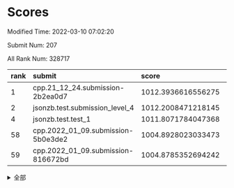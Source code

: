# Scores

Modified Time: 2022-03-10 07:02:20

Submit Num: 207

All Rank Num: 328717

| rank |               submit               |       score        |       sigma        | pk_num |
| :--- | :--------------------------------- | :----------------- | :----------------- | :----- |
| 1    | cpp.21_12_24.submission-2b2ea0d7   | 1012.3936616556275 | 0.7767295418184834 | 6357   |
| 2    | jsonzb.test.submission_level_4     | 1012.2008471218145 | 0.7929198536437246 | 6349   |
| 4    | jsonzb.test.test_1                 | 1011.8071784047368 | 0.7759414466685107 | 6354   |
| 58   | cpp.2022_01_09.submission-5b0e3de2 | 1004.8928023033473 | 0.7120055556290703 | 6354   |
| 59   | cpp.2022_01_09.submission-816672bd | 1004.8785352694242 | 0.7048516726422641 | 6356   |


<details>
<summary>全部</summary>

| rank |                 submit                 |       score        |       sigma        | pk_num |
| :--- | :------------------------------------- | :----------------- | :----------------- | :----- |
| 1    | cpp.21_12_24.submission-2b2ea0d7       | 1012.3936616556275 | 0.7767295418184834 | 6357   |
| 2    | jsonzb.test.submission_level_4         | 1012.2008471218145 | 0.7929198536437246 | 6349   |
| 3    | gobigger.level_3.submission_level_3_5  | 1011.9291471137681 | 0.7856380364815878 | 6346   |
| 4    | jsonzb.test.test_1                     | 1011.8071784047368 | 0.7759414466685107 | 6354   |
| 5    | gobigger.level_3.submission_level_3_46 | 1011.3049922115162 | 0.7611771549362236 | 6352   |
| 6    | gobigger.level_3.submission_level_3_28 | 1011.2877388199946 | 0.7582015165388017 | 6354   |
| 7    | gobigger.level_3.submission_level_3_24 | 1011.2600099240025 | 0.806794297374624  | 6349   |
| 8    | gobigger.level_3.submission_level_3_17 | 1011.239030557033  | 0.7672913240669138 | 6350   |
| 9    | gobigger.level_3.submission_level_3_23 | 1010.9248861063787 | 0.7593934372465764 | 6351   |
| 10   | gobigger.level_3.submission_level_3_1  | 1010.6775232762144 | 0.7624732395272055 | 6349   |
| 11   | gobigger.level_3.submission_level_3_0  | 1010.5915426689667 | 0.7576091579991274 | 6353   |
| 12   | gobigger.level_3.submission_level_3_49 | 1010.5481027664696 | 0.7417427793350136 | 6348   |
| 13   | gobigger.level_3.submission_level_3_25 | 1010.5295316832443 | 0.7783779312389709 | 6348   |
| 14   | gobigger.level_3.submission_level_3_16 | 1010.4753585299609 | 0.7479466768898257 | 6354   |
| 15   | gobigger.level_3.submission_level_3_37 | 1010.469894589692  | 0.7647951331378758 | 6356   |
| 16   | gobigger.level_3.submission_level_3_36 | 1010.439062721853  | 0.7631876857635396 | 6353   |
| 17   | gobigger.level_3.submission_level_3_31 | 1010.3949821523144 | 0.7508465128340872 | 6349   |
| 18   | gobigger.level_3.submission_level_3_20 | 1010.2729416481861 | 0.7708957595057265 | 6349   |
| 19   | gobigger.level_3.submission_level_3_4  | 1010.2694243081453 | 0.7792848440459003 | 6353   |
| 20   | gobigger.level_3.submission_level_3_14 | 1010.2039704604516 | 0.7794213327617807 | 6353   |
| 21   | gobigger.level_3.submission_level_3_12 | 1010.0252494852581 | 0.752374616887366  | 6352   |
| 22   | gobigger.level_3.submission_level_3_39 | 1010.0013993074574 | 0.7613458529213644 | 6352   |
| 23   | gobigger.level_3.submission_level_3_2  | 1009.9703640548042 | 0.766852375023805  | 6353   |
| 24   | gobigger.level_3.submission_level_3_21 | 1009.9634676832168 | 0.7569774066006447 | 6356   |
| 25   | gobigger.level_3.submission_level_3_43 | 1009.9443259633176 | 0.7649871811888901 | 6348   |
| 26   | gobigger.level_3.submission_level_3_47 | 1009.907149400711  | 0.7473640463846034 | 6352   |
| 27   | gobigger.level_3.submission_level_3_15 | 1009.7892920242522 | 0.7550277679744711 | 6354   |
| 28   | gobigger.level_3.submission_level_3_29 | 1009.7429645761681 | 0.7567635121642787 | 6352   |
| 29   | gobigger.level_3.submission_level_3_27 | 1009.7134454051203 | 0.7496019586813725 | 6354   |
| 30   | gobigger.level_3.submission_level_3_6  | 1009.7064208945958 | 0.7558646970754135 | 6353   |
| 31   | gobigger.level_3.submission_level_3_13 | 1009.6533308675322 | 0.7519667280535385 | 6349   |
| 32   | gobigger.level_3.submission_level_3_48 | 1009.6159606016722 | 0.7686679425565329 | 6345   |
| 33   | gobigger.level_3.submission_level_3_9  | 1009.6131687826467 | 0.747634315178126  | 6353   |
| 34   | gobigger.level_3.submission_level_3_44 | 1009.5504723943757 | 0.7564397571721865 | 6351   |
| 35   | gobigger.level_3.submission_level_3_33 | 1009.5248150553126 | 0.7689770309784474 | 6348   |
| 36   | gobigger.level_3.submission_level_3_19 | 1009.5115827904884 | 0.7509870985879065 | 6353   |
| 37   | gobigger.level_3.submission_level_3_26 | 1009.5034322489398 | 0.7340647872475247 | 6350   |
| 38   | gobigger.level_3.submission_level_3_40 | 1009.4964833466378 | 0.7626538837420201 | 6351   |
| 39   | gobigger.level_3.submission_level_3_8  | 1009.4715438079556 | 0.7595528945768626 | 6353   |
| 40   | gobigger.level_3.submission_level_3_45 | 1009.4522522594675 | 0.7641476088538618 | 6355   |
| 41   | gobigger.level_3.submission_level_3_30 | 1009.4384514358092 | 0.7460956811783432 | 6355   |
| 42   | gobigger.level_3.submission_level_3_35 | 1009.2849669656656 | 0.7385263867929478 | 6349   |
| 43   | gobigger.level_3.submission_level_3_22 | 1009.2774422359527 | 0.7631162775705282 | 6349   |
| 44   | gobigger.level_3.submission_level_3_34 | 1009.2744547926125 | 0.7375233669510849 | 6349   |
| 45   | gobigger.level_3.submission_level_3_10 | 1009.1249241928705 | 0.7478644858465824 | 6352   |
| 46   | gobigger.level_3.submission_level_3_41 | 1008.9655725431428 | 0.748532754639329  | 6355   |
| 47   | gobigger.level_3.submission_level_3_3  | 1008.8931447139238 | 0.7548068963819778 | 6347   |
| 48   | gobigger.level_3.submission_level_3_18 | 1008.8671183244577 | 0.7502995139343211 | 6354   |
| 49   | gobigger.level_3.submission_level_3_32 | 1008.7339918437793 | 0.7581891231058987 | 6355   |
| 50   | gobigger.level_3.submission_level_3_11 | 1008.7142526326776 | 0.7413650849415304 | 6351   |
| 51   | gobigger.level_3.submission_level_3_38 | 1008.7046491499209 | 0.7647662030774526 | 6353   |
| 52   | gobigger.level_3.submission_level_3_42 | 1008.6127494164397 | 0.7351544099511726 | 6358   |
| 53   | gobigger.level_3.submission_level_3_7  | 1008.0069426023067 | 0.7327842931596219 | 6356   |
| 54   | gobigger.level_1.submission_level_1_39 | 1006.0289349437566 | 0.7175311561261163 | 6349   |
| 55   | gobigger.level_1.submission_level_1_16 | 1005.2559737112415 | 0.7158637039789244 | 6357   |
| 56   | gobigger.level_1.submission_level_1_46 | 1005.2489756771124 | 0.7107224940814364 | 6349   |
| 57   | gobigger.level_1.submission_level_1_19 | 1004.9129664029451 | 0.7144332322789994 | 6352   |
| 58   | cpp.2022_01_09.submission-5b0e3de2     | 1004.8928023033473 | 0.7120055556290703 | 6354   |
| 59   | cpp.2022_01_09.submission-816672bd     | 1004.8785352694242 | 0.7048516726422641 | 6356   |
| 60   | gobigger.level_1.submission_level_1_12 | 1004.7957277348162 | 0.7154098060366383 | 6351   |
| 61   | gobigger.level_1.submission_level_1_4  | 1004.6280651703665 | 0.7133824227956911 | 6352   |
| 62   | gobigger.level_1.submission_level_1_2  | 1004.5978781783748 | 0.7146591343405334 | 6353   |
| 63   | gobigger.level_1.submission_level_1_7  | 1004.4057160259878 | 0.7186833744118933 | 6357   |
| 64   | gobigger.level_1.submission_level_1_41 | 1004.2432570256302 | 0.7209570577666989 | 6350   |
| 65   | gobigger.level_1.submission_level_1_33 | 1004.1148279851197 | 0.7111230119906243 | 6351   |
| 66   | gobigger.level_1.submission_level_1_10 | 1004.0980951254686 | 0.7337928095913835 | 6351   |
| 67   | gobigger.level_1.submission_level_1_6  | 1004.0847032724421 | 0.7184281849536566 | 6348   |
| 68   | gobigger.level_1.submission_level_1_38 | 1004.0665481701353 | 0.7248610911764188 | 6354   |
| 69   | gobigger.level_1.submission_level_1_18 | 1004.0078152642918 | 0.7064751276414173 | 6350   |
| 70   | gobigger.level_1.submission_level_1_29 | 1003.9566205370056 | 0.7133362607730139 | 6351   |
| 71   | gobigger.level_1.submission_level_1_11 | 1003.8376726762657 | 0.7130997583346598 | 6356   |
| 72   | gobigger.level_1.submission_level_1_28 | 1003.8136688335165 | 0.7186215616053093 | 6355   |
| 73   | gobigger.level_1.submission_level_1_37 | 1003.8045089085018 | 0.7219274451138269 | 6353   |
| 74   | gobigger.level_1.submission_level_1_48 | 1003.7567414345958 | 0.7195531322416532 | 6352   |
| 75   | gobigger.level_1.submission_level_1_26 | 1003.72906372849   | 0.71136654585619   | 6348   |
| 76   | gobigger.level_1.submission_level_1_45 | 1003.7207882281105 | 0.7250090283970779 | 6355   |
| 77   | gobigger.level_1.submission_level_1_9  | 1003.7170890773524 | 0.7235958048675483 | 6349   |
| 78   | gobigger.level_1.submission_level_1_32 | 1003.6264403164581 | 0.7022182206219771 | 6353   |
| 79   | gobigger.level_1.submission_level_1_21 | 1003.6072825174666 | 0.708036471061455  | 6349   |
| 80   | gobigger.level_1.submission_level_1_13 | 1003.5935817689037 | 0.7183480095438666 | 6355   |
| 81   | gobigger.level_1.submission_level_1_20 | 1003.4683875840933 | 0.7101942681447476 | 6360   |
| 82   | gobigger.level_1.submission_level_1_42 | 1003.3772168129337 | 0.7098515591552996 | 6348   |
| 83   | gobigger.level_1.submission_level_1_47 | 1003.3318781799516 | 0.7143585337323564 | 6353   |
| 84   | gobigger.level_1.submission_level_1_43 | 1003.3280410858048 | 0.7109153360766544 | 6349   |
| 85   | gobigger.level_1.submission_level_1_1  | 1003.323642549905  | 0.7099264014331211 | 6349   |
| 86   | gobigger.level_1.submission_level_1_27 | 1003.2714978664043 | 0.719237469979153  | 6350   |
| 87   | gobigger.level_1.submission_level_1_8  | 1003.2234556207575 | 0.7239431216719042 | 6352   |
| 88   | gobigger.level_1.submission_level_1_31 | 1003.2206660785737 | 0.7186832397191887 | 6353   |
| 89   | gobigger.level_1.submission_level_1_34 | 1003.1893245383939 | 0.7161703595411862 | 6352   |
| 90   | gobigger.level_1.submission_level_1_35 | 1003.0882656040443 | 0.7148949089414741 | 6350   |
| 91   | gobigger.level_1.submission_level_1_0  | 1003.0157008389643 | 0.710230987177406  | 6354   |
| 92   | gobigger.level_1.submission_level_1_17 | 1003.004342983909  | 0.7097905209594044 | 6355   |
| 93   | gobigger.level_1.submission_level_1_49 | 1002.9603075848166 | 0.711268556286772  | 6355   |
| 94   | gobigger.level_1.submission_level_1_36 | 1002.8977594823584 | 0.7116474758048426 | 6351   |
| 95   | gobigger.level_1.submission_level_1_14 | 1002.8911223107923 | 0.7079762781856179 | 6354   |
| 96   | gobigger.level_1.submission_level_1_15 | 1002.7799565143664 | 0.7192242419520063 | 6354   |
| 97   | gobigger.level_1.submission_level_1_40 | 1002.6434318656698 | 0.7173156998983528 | 6352   |
| 98   | gobigger.level_1.submission_level_1_23 | 1002.3818339089208 | 0.6979460889038319 | 6351   |
| 99   | gobigger.level_1.submission_level_1_5  | 1002.3441442066754 | 0.7061529788414439 | 6345   |
| 100  | gobigger.level_1.submission_level_1_24 | 1002.2968927803113 | 0.7176225439175339 | 6359   |
| 101  | gobigger.level_1.submission_level_1_44 | 1002.2446218945502 | 0.7192548794275947 | 6356   |
| 102  | gobigger.level_1.submission_level_1_22 | 1002.2399423888221 | 0.7106954867095213 | 6354   |
| 103  | gobigger.level_1.submission_level_1_30 | 1002.0839185264615 | 0.6993635257691463 | 6356   |
| 104  | gobigger.level_1.submission_level_1_25 | 1002.0383349300605 | 0.706870964753875  | 6353   |
| 105  | gobigger.level_1.submission_level_1_3  | 1001.176970908966  | 0.7194895698949224 | 6352   |
| 106  | gobigger.random.submission_random_5    | 997.3299289486821  | 0.7193543284823383 | 6354   |
| 107  | gobigger.random.submission_random_11   | 997.2265112489719  | 0.705382159764034  | 6356   |
| 108  | gobigger.random.submission_random_19   | 996.9691138864383  | 0.6994531954284402 | 6352   |
| 109  | gobigger.random.submission_random_26   | 996.884615378686   | 0.6967253604261112 | 6354   |
| 110  | gobigger.random.submission_random_8    | 996.849327681754   | 0.7048065180939064 | 6353   |
| 111  | gobigger.random.submission_random_13   | 996.802132213142   | 0.7091934363283153 | 6354   |
| 112  | gobigger.random.submission_random_46   | 996.7972130689541  | 0.7165338073174196 | 6356   |
| 113  | gobigger.random.submission_random_38   | 996.691377907767   | 0.7074994128893644 | 6344   |
| 114  | gobigger.random.submission_random_23   | 996.6844476880821  | 0.7145956698556906 | 6361   |
| 115  | gobigger.random.submission_random_35   | 996.5904683146565  | 0.7268565239941015 | 6352   |
| 116  | gobigger.random.submission_random_45   | 996.4826713953497  | 0.7118410484656951 | 6351   |
| 117  | gobigger.random.submission_random_22   | 996.4366355978349  | 0.7180236670790382 | 6355   |
| 118  | gobigger.random.submission_random_36   | 996.3540719566362  | 0.7166808702672446 | 6351   |
| 119  | gobigger.random.submission_random_4    | 996.3420204787019  | 0.7066123881609319 | 6354   |
| 120  | gobigger.random.submission_random_25   | 996.3394251972476  | 0.7033654174089395 | 6351   |
| 121  | gobigger.random.submission_random_7    | 996.3241866386165  | 0.7121022555931436 | 6352   |
| 122  | gobigger.random.submission_random_48   | 996.287315763903   | 0.7051571373428328 | 6352   |
| 123  | gobigger.random.submission_random_6    | 996.1486017200212  | 0.7164821195253841 | 6351   |
| 124  | gobigger.random.submission_random_47   | 996.1478545494111  | 0.7134405400675522 | 6353   |
| 125  | gobigger.random.submission_random_49   | 996.1395144735291  | 0.7172691678207509 | 6352   |
| 126  | gobigger.random.submission_random_17   | 996.0458776117946  | 0.6975254133413141 | 6353   |
| 127  | gobigger.random.submission_random_30   | 996.0208070511894  | 0.7111086943319183 | 6349   |
| 128  | gobigger.random.submission_random_39   | 995.9881798257537  | 0.7002983054268428 | 6354   |
| 129  | gobigger.random.submission_random_20   | 995.9769149952471  | 0.7205812037390911 | 6353   |
| 130  | gobigger.random.submission_random_18   | 995.96967692888    | 0.70507371508899   | 6352   |
| 131  | gobigger.random.submission_random_32   | 995.9663034081464  | 0.7134433015305395 | 6352   |
| 132  | gobigger.random.submission_random_40   | 995.8595556697087  | 0.6988226930964047 | 6352   |
| 133  | gobigger.random.submission_random_42   | 995.8572989024564  | 0.7166071148015676 | 6350   |
| 134  | gobigger.random.submission_random_33   | 995.6919789963957  | 0.7051792421547328 | 6354   |
| 135  | gobigger.random.submission_random_10   | 995.6713458116349  | 0.7062288183031119 | 6353   |
| 136  | gobigger.random.submission_random_27   | 995.6479060235624  | 0.7259426275231814 | 6356   |
| 137  | gobigger.random.submission_random_14   | 995.5673231440171  | 0.7178608171020535 | 6355   |
| 138  | gobigger.random.submission_random_24   | 995.5458260628699  | 0.7229477521097462 | 6354   |
| 139  | gobigger.random.submission_random_44   | 995.5275206374487  | 0.7072124535172106 | 6348   |
| 140  | gobigger.random.submission_random_31   | 995.5236371352053  | 0.7011048001706066 | 6350   |
| 141  | gobigger.random.submission_random_3    | 995.5216699533006  | 0.7134164890623637 | 6352   |
| 142  | gobigger.random.submission_random_12   | 995.4965090257771  | 0.7160571710015533 | 6348   |
| 143  | gobigger.random.submission_random_43   | 995.4360773455755  | 0.6990638745092422 | 6349   |
| 144  | gobigger.random.submission_random_15   | 995.4154374698027  | 0.7244182436855238 | 6355   |
| 145  | gobigger.random.submission_random_2    | 995.3465923165057  | 0.7127564439444987 | 6357   |
| 146  | gobigger.random.submission_random_1    | 995.3371363989448  | 0.7112546950594164 | 6351   |
| 147  | gobigger.random.submission_random_0    | 995.2924023553829  | 0.711404006524011  | 6353   |
| 148  | gobigger.random.submission_random_16   | 995.2821202500307  | 0.7113944855378955 | 6350   |
| 149  | gobigger.random.submission_random_37   | 995.2227287833593  | 0.7227562652830143 | 6347   |
| 150  | gobigger.random.submission_random_41   | 995.2149303176282  | 0.7057672589200925 | 6352   |
| 151  | gobigger.random.submission_random_28   | 995.0661476648175  | 0.7136163525084133 | 6354   |
| 152  | gobigger.random.submission_random_29   | 995.0615340444228  | 0.7100569571993607 | 6354   |
| 153  | gobigger.random.submission_random_9    | 995.0244958871157  | 0.7108152184576562 | 6350   |
| 154  | gobigger.random.submission_random_21   | 994.9161200939842  | 0.7252616851643376 | 6347   |
| 155  | gobigger.random.submission_random_34   | 994.915535619118   | 0.7345246854799466 | 6353   |
| 156  | gobigger.level_2.submission_level_2_49 | 994.2888221106118  | 0.7247643910833871 | 6354   |
| 157  | gobigger.level_2.submission_level_2_41 | 994.0863802093038  | 0.7311279527921686 | 6354   |
| 158  | gobigger.level_2.submission_level_2_24 | 993.8634301159323  | 0.7345047525451235 | 6353   |
| 159  | gobigger.level_2.submission_level_2_48 | 993.7972816301132  | 0.7296758478468488 | 6347   |
| 160  | gobigger.level_2.submission_level_2_7  | 993.7478293486552  | 0.7188495382501712 | 6355   |
| 161  | gobigger.level_2.submission_level_2_3  | 993.5211212138298  | 0.7273086643177195 | 6354   |
| 162  | gobigger.level_2.submission_level_2_44 | 993.4209248547727  | 0.734343128581567  | 6349   |
| 163  | gobigger.level_2.submission_level_2_33 | 993.3884351735987  | 0.7474658954161012 | 6347   |
| 164  | gobigger.level_2.submission_level_2_8  | 993.3875572830067  | 0.7405981866935203 | 6348   |
| 165  | gobigger.level_2.submission_level_2_32 | 993.1017396963491  | 0.7458087293111084 | 6352   |
| 166  | gobigger.level_2.submission_level_2_21 | 993.0616057286669  | 0.7351602266563888 | 6353   |
| 167  | gobigger.level_2.submission_level_2_10 | 993.0428355885142  | 0.7466745636317067 | 6348   |
| 168  | gobigger.level_2.submission_level_2_4  | 993.0408290262839  | 0.7329147655974182 | 6346   |
| 169  | gobigger.level_2.submission_level_2_40 | 993.0068456745403  | 0.7331891453561148 | 6350   |
| 170  | gobigger.level_2.submission_level_2_18 | 992.9966232789476  | 0.743554204876565  | 6354   |
| 171  | gobigger.level_2.submission_level_2_38 | 992.7518842122136  | 0.7447812733540696 | 6353   |
| 172  | gobigger.level_2.submission_level_2_1  | 992.6950074222788  | 0.7601048838800392 | 6348   |
| 173  | gobigger.level_2.submission_level_2_34 | 992.4833281631633  | 0.7310864046209162 | 6350   |
| 174  | gobigger.level_2.submission_level_2_36 | 992.4232995358823  | 0.7406243706247166 | 6355   |
| 175  | gobigger.level_2.submission_level_2_20 | 992.3191000500931  | 0.7656911389525415 | 6351   |
| 176  | gobigger.level_2.submission_level_2_39 | 992.2964917877514  | 0.7600204868421341 | 6352   |
| 177  | gobigger.level_2.submission_level_2_14 | 992.2284791830298  | 0.7590373485782905 | 6356   |
| 178  | gobigger.level_2.submission_level_2_9  | 992.1260801110559  | 0.7467016540481157 | 6347   |
| 179  | gobigger.level_2.submission_level_2_31 | 991.9998234416436  | 0.7572827905204231 | 6352   |
| 180  | gobigger.level_2.submission_level_2_45 | 991.9678295075815  | 0.753569596483724  | 6349   |
| 181  | gobigger.level_2.submission_level_2_0  | 991.9379327918165  | 0.7563597630181522 | 6351   |
| 182  | gobigger.level_2.submission_level_2_12 | 991.8833304488834  | 0.7304318725291863 | 6351   |
| 183  | gobigger.level_2.submission_level_2_22 | 991.8676140252245  | 0.7480123520027917 | 6353   |
| 184  | gobigger.level_2.submission_level_2_2  | 991.7793560575926  | 0.7585927099980038 | 6362   |
| 185  | gobigger.level_2.submission_level_2_16 | 991.74992217144    | 0.7310178617021247 | 6351   |
| 186  | gobigger.level_2.submission_level_2_27 | 991.688190568084   | 0.7468281941427255 | 6351   |
| 187  | gobigger.level_2.submission_level_2_17 | 991.6702273544297  | 0.7765189844324765 | 6352   |
| 188  | gobigger.level_2.submission_level_2_6  | 991.6236888551737  | 0.7544209211209624 | 6357   |
| 189  | gobigger.level_2.submission_level_2_26 | 991.6097158382694  | 0.7489736172727323 | 6354   |
| 190  | gobigger.level_2.submission_level_2_35 | 991.5928160517384  | 0.7512754768632758 | 6356   |
| 191  | gobigger.level_2.submission_level_2_25 | 991.2867381370904  | 0.759469669693044  | 6349   |
| 192  | gobigger.level_2.submission_level_2_47 | 991.1909620501833  | 0.7476278777608089 | 6350   |
| 193  | gobigger.level_2.submission_level_2_30 | 991.1669556842033  | 0.746163716271402  | 6351   |
| 194  | gobigger.level_2.submission_level_2_5  | 991.1452203099731  | 0.768931657064694  | 6350   |
| 195  | gobigger.level_2.submission_level_2_29 | 991.12699572938    | 0.755955283637447  | 6354   |
| 196  | gobigger.level_2.submission_level_2_23 | 991.0441796427419  | 0.7665071451280426 | 6354   |
| 197  | gobigger.level_2.submission_level_2_13 | 990.9167201976134  | 0.7609725070667015 | 6351   |
| 198  | gobigger.level_2.submission_level_2_19 | 990.9113630941636  | 0.7508916158980142 | 6342   |
| 199  | gobigger.level_2.submission_level_2_42 | 990.8887346404081  | 0.768017007056067  | 6357   |
| 200  | gobigger.level_2.submission_level_2_43 | 990.7298539281335  | 0.7539861117388497 | 6351   |
| 201  | gobigger.level_2.submission_level_2_46 | 990.5986460506832  | 0.765025271123688  | 6354   |
| 202  | gobigger.level_2.submission_level_2_37 | 990.441027088822   | 0.7666886233325815 | 6351   |
| 203  | gobigger.level_2.submission_level_2_28 | 990.1273716226099  | 0.7679509429499836 | 6352   |
| 204  | gobigger.level_2.submission_level_2_15 | 989.6779832346838  | 0.7630371427995869 | 6355   |
| 205  | gobigger.level_2.submission_level_2_11 | 989.659887073748   | 0.7704877197752337 | 6353   |
| 206  | gobigger.none.submission_none_0        | 977.6770945329497  | 1.2704459474626153 | 6352   |
| 207  | gobigger.none.submission_none_1        | 976.3850093355986  | 1.4192295244616453 | 6344   |

</details>